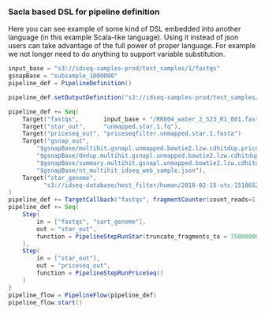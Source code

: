 ### Sacla based DSL for pipeline definition
Here you can see example of some kind of DSL embedded into another language (in this example
Scala-like language). Using it instead of json users can take advantage of the full power 
of proper language. For example we not longer need to do anything to support variable substitution.
```scala
input_base = "s3://idseq-samples-prod/test_samples/1/fastqs"
gsnapBase = "subsample_1000000"
pipeline_def = PipelineDefinition()

pipeline_def.setOutputDefinition("s3://idseq-samples-prod/test_samples/1/results")

pipeline_def += Seq(
    Target("fastqs",       input_base + "/RR004_water_2_S23_R1_001.fastq.gz"),
    Target("star_out",     "unmapped.star.1.fq"),
    Target("priceseq_out", "priceseqfilter.unmapped.star.1.fasta")
    Target("gsnap_out",
        "$gsnapBase/multihit.gsnapl.unmapped.bowtie2.lzw.cdhitdup.priceseqfilter.unmapped.star.m8",
        "$gsnapBase/dedup.multihit.gsnapl.unmapped.bowtie2.lzw.cdhitdup.priceseqfilter.unmapped.star.m8",
        "$gsnapBase/summary.multihit.gsnapl.unmapped.bowtie2.lzw.cdhitdup.priceseqfilter.unmapped.star.tab",
        "$gsnapBase/nt_multihit_idseq_web_sample.json"),
    Target("star_genome",
          "s3://idseq-database/host_filter/human/2018-02-15-utc-1518652800-unixtime__2018-02-15-utc-1518652800-unixtime/STAR_genome.tar")
)
pipeline_def += TargetCallback("fastqs", fragmentCounter(count_reads=1, max_fragments=1024))
pipeline_def += Seq(
    Step(
        in = ["fastqs", "sart_genome"],
        out = "star_out",
        function = PipelineStepRunStar(truncate_fragments_to = 75000000)
    ),
    Step(
        in = ["star_out"],
        out = "priceseq_out",
        function = PipelineStepRunPriceSeq()
    )
}
pipeline_flow = PipelineFlow(pipeline_def)
pipeline_flow.start()
```
